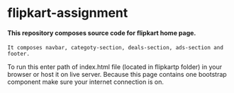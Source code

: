 # flipkart-assignment
#### This repository composes source code for flipkart home page.
    It composes navbar, categoty-section, deals-section, ads-section and footer.
  
  
 To run this enter path of index.html file (located in flipkartp folder) in your browser or host it on live server. Because this page contains one bootstrap component make sure your internet connection is on.
